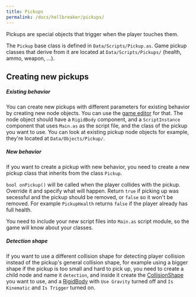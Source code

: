 ```yaml
---
title: Pickups
permalink: /docs/hellbreaker/pickups/
---
```


Pickups are special objects that trigger when the player touches them.

The `Pickup` base class is defined in `Data/Scripts/Pickup.as`.
Game pickup classes that derive from it are located at `Data/Scripts/Pickups/` (health, ammo, weapon, ...).


## Creating new pickups

##### Existing behavior
You can create new pickups with different parameters for existing behavior by creating new node objects.
You can use the [game editor]({{site.baseurl}}/docs/hellbreaker/game-editor) for that.
The node object should have a `RigidBody` component, and a `ScriptInstance` component that uses `Main.as` as the script file, and the class of the pickup you want to use. You can look at existing pickup node objects for example, they're located at `Data/Objects/Pickup/`.

##### New behavior
If you want to create a pickup with new behavior, you need to create a new pickup class that inherits from the class `Pickup`.

`bool onPickup()` will be called when the player collides with the pickup. Override it and specify what will happen. Return `true` if picking up was secessful and the pickup should be removed, or `false` so it won't be removed. For example `PickupHealth` returns `false` if the player already has full health.

You need to include your new script files into `Main.as` script module, so the game will know about your classes.

##### Detection shape
If you want to use a different collision shape for detecting player collision instead of the pickup's general collision shape, for example using a bigger shape if the pickup is too small and hard to pick up, you need to create a child node and name it `detection`, and inside it create the [CollisionShape](https://urho3d.github.io/documentation/HEAD/class_urho3_d_1_1_collision_shape.html) you want to use, and a [RigidBody](https://urho3d.github.io/documentation/HEAD/class_urho3_d_1_1_rigid_body.html) with `Use Gravity` turned off and `Is Kinematic` and `Is Trigger` turned on.